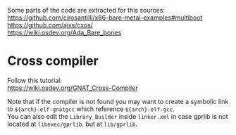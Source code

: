 
Some parts of the code are extracted for this sources: <br />
https://github.com/cirosantilli/x86-bare-metal-examples#multiboot <br />
https://github.com/ajxs/cxos/ <br />
https://wiki.osdev.org/Ada_Bare_bones <br />

# Cross compiler
Follow this tutorial: <br />
https://wiki.osdev.org/GNAT_Cross-Compiler <br />

Note that if the compiler is not found you may want to create a symbolic link to `${arch}-elf-gnatgcc` which reference `${arch}-elf-gcc`. <br />
You can also edit the `Library_Builder` inside `linker.xml` in case gprlib is not located at `libexec/gprlib`. but at `lib/gprlib`.